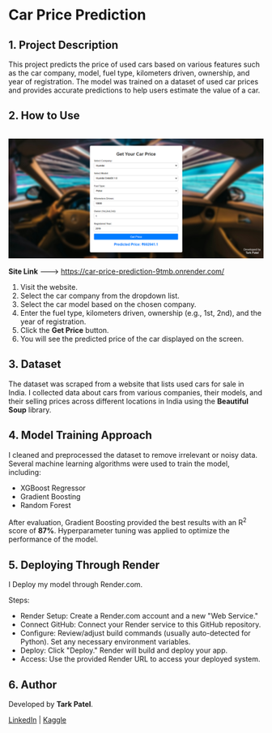 </head>
<body>
    <h1>Car Price Prediction</h1>

  <h2>1. Project Description</h2>
    <p>This project predicts the price of used cars based on various features such as the car company, model, fuel type, kilometers driven, ownership, and year of registration. The model was trained on a dataset of used car prices and provides accurate predictions to help users estimate the value of a car.</p>

   <h2>2. How to Use</h2>
   <img src="static/cp.png" alt="Example of Website Usage" style="max-width:100%; height:auto; margin-top:15px;">
   <p><strong>Site Link</strong> ---> <a href="https://car-price-prediction-9tmb.onrender.com/" target="_blank">https://car-price-prediction-9tmb.onrender.com/</a></p>
    <ol>
        <li>Visit the website.</li>
        <li>Select the car company from the dropdown list.</li>
        <li>Select the car model based on the chosen company.</li>
        <li>Enter the fuel type, kilometers driven, ownership (e.g., 1st, 2nd), and the year of registration.</li>
        <li>Click the <strong>Get Price</strong> button.</li>
        <li>You will see the predicted price of the car displayed on the screen.</li>
    </ol>

  <h2>3. Dataset</h2>
    <p>The dataset was scraped from a website that lists used cars for sale in India. I collected data about cars from various companies, their models, and their selling prices across different locations in India using the <strong>Beautiful Soup</strong> library.</p>

   <h2>4. Model Training Approach</h2>
    <p>I cleaned and preprocessed the dataset to remove irrelevant or noisy data. Several machine learning algorithms were used to train the model, including:</p>
    <ul>
        <li>XGBoost Regressor</li>
        <li>Gradient Boosting</li>
        <li>Random Forest</li>
    </ul>
    <p>After evaluation, Gradient Boosting provided the best results with an R<sup>2</sup> score of <strong>87%</strong>. Hyperparameter tuning was applied to optimize the performance of the model.</p>

   <h2>5. Deploying Through Render</h2>
    <p>I Deploy my model through Render.com.</p>

   <p>Steps:</p>
    <ul>
        <li>Render Setup: Create a Render.com account and a new "Web Service."</li>
        <li>Connect GitHub: Connect your Render service to this GitHub repository.</li>
        <li>Configure: Review/adjust build commands (usually auto-detected for Python). Set any necessary environment variables.</li>
        <li>Deploy: Click "Deploy." Render will build and deploy your app.</li>
        <li>Access: Use the provided Render URL to access your deployed system.</li>
    </ul>

   <h2>6. Author</h2>
    <p>Developed by <strong>Tark Patel</strong>.</p>
    <p><a href="https://www.linkedin.com/in/tark-patel/" target="_blank">LinkedIn</a> | <a href="https://www.kaggle.com/tark01" target="_blank">Kaggle</a></p>
</body>
</body>
</html>

